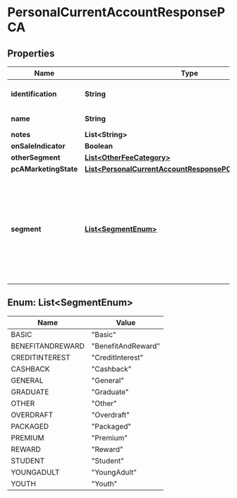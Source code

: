 
# PersonalCurrentAccountResponsePCA

## Properties
Name | Type | Description | Notes
------------ | ------------- | ------------- | -------------
**identification** | **String** | The unique ID that has been internally assigned by the financial institution to each of the current account banking products they market to their retail and/or small to medium enterprise (SME) customers. | 
**name** | **String** | The name of the PCA product used for marketing purposes from a customer perspective. I.e. what the customer would recognise. | 
**notes** | **List&lt;String&gt;** | Optional additional notes to supplement the product details |  [optional]
**onSaleIndicator** | **Boolean** | Indicates that the published product is OnSale(value 1) or Back Book (value 0) |  [optional]
**otherSegment** | [**List&lt;OtherFeeCategory&gt;**](OtherFeeCategory.md) |  |  [optional]
**pcAMarketingState** | [**List&lt;PersonalCurrentAccountResponsePCAMarketingState&gt;**](PersonalCurrentAccountResponsePCAMarketingState.md) | Describes the type of the known state (regular, promotional )  of the product. | 
**segment** | [**List&lt;SegmentEnum&gt;**](#List&lt;SegmentEnum&gt;) | Market segmentation is a marketing term referring to the aggregating of prospective buyers into groups, or segments, that have common needs and respond similarly to a marketing action. Market segmentation enables companies to target different categories of consumers who perceive the full value of certain products and services differently from one another.  Read more: Market Segmentation http://www.investopedia.com/terms/m/marketsegmentation.asp#ixzz4gfEEalTd  Follow us: Investopedia on Facebook  With respect to PCA products, they are segmented in relation to different markets that they wish to focus on. For example, Basic PCA products target consumers with poor credit history, Reward PCA products target consumers who spend a lot, and Premium products target High Net Worth individuals. |  [optional]


<a name="List<SegmentEnum>"></a>
## Enum: List&lt;SegmentEnum&gt;
Name | Value
---- | -----
BASIC | &quot;Basic&quot;
BENEFITANDREWARD | &quot;BenefitAndReward&quot;
CREDITINTEREST | &quot;CreditInterest&quot;
CASHBACK | &quot;Cashback&quot;
GENERAL | &quot;General&quot;
GRADUATE | &quot;Graduate&quot;
OTHER | &quot;Other&quot;
OVERDRAFT | &quot;Overdraft&quot;
PACKAGED | &quot;Packaged&quot;
PREMIUM | &quot;Premium&quot;
REWARD | &quot;Reward&quot;
STUDENT | &quot;Student&quot;
YOUNGADULT | &quot;YoungAdult&quot;
YOUTH | &quot;Youth&quot;



